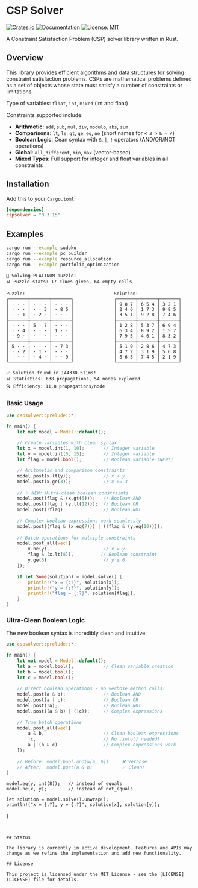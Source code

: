 # CSP Solver

[![Crates.io](https://img.shields.io/crates/v/cspsolver.svg?color=blue)](https://crates.io/crates/cspsolver)
[![Documentation](https://docs.rs/cspsolver/badge.svg)](https://docs.rs/cspsolver)
[![License: MIT](https://img.shields.io/badge/License-MIT-blue.svg)](https://opensource.org/licenses/MIT)

A Constraint Satisfaction Problem (CSP) solver library written in Rust.

## Overview

This library provides efficient algorithms and data structures for solving constraint satisfaction problems. CSPs are mathematical problems defined as a set of objects whose state must satisfy a number of constraints or limitations.

Type of variables: `float`, `int`, `mixed` (int and float)

Constraints supported include:
- **Arithmetic**: `add`, `sub`, `mul`, `div`, `modulo`, `abs`, `sum`
- **Comparisons**: `lt`, `le`, `gt`, `ge`, `eq`, `ne` (short names for < ≤ > ≥ = ≠)
- **Boolean Logic**: Cean syntax with `&`, `|`, `!` operators (AND/OR/NOT operations)
- **Global**: `all_different`, `min`, `max` (vector-based)
- **Mixed Types**: Full support for integer and float variables in all constraints

## Installation

Add this to your `Cargo.toml`:

```toml
[dependencies]
cspsolver = "0.3.15"
```


## Examples

```bash
cargo run --example sudoku
cargo run --example pc_builder
cargo run --example resource_allocation
cargo run --example portfolio_optimization
```

```
🧩 Solving PLATINUM puzzle:
📊 Puzzle stats: 17 clues given, 64 empty cells

Puzzle:                                 Solution:
┌───────┬───────┬───────┐               ┌───────┬───────┬───────┐
│ · · · │ · · · │ · · · │               │ 9 8 7 │ 6 5 4 │ 3 2 1 │
│ · · · │ · · 3 │ · 8 5 │               │ 2 4 6 │ 1 7 3 │ 9 8 5 │
│ · · 1 │ · 2 · │ · · · │               │ 3 5 1 │ 9 2 8 │ 7 4 6 │
├───────┼───────┼───────┤               ├───────┼───────┼───────┤
│ · · · │ 5 · 7 │ · · · │               │ 1 2 8 │ 5 3 7 │ 6 9 4 │
│ · · 4 │ · · · │ 1 · · │               │ 6 3 4 │ 8 9 2 │ 1 5 7 │
│ · 9 · │ · · · │ · · · │               │ 7 9 5 │ 4 6 1 │ 8 3 2 │
├───────┼───────┼───────┤               ├───────┼───────┼───────┤
│ 5 · · │ · · · │ · 7 3 │               │ 5 1 9 │ 2 8 6 │ 4 7 3 │
│ · · 2 │ · 1 · │ · · · │               │ 4 7 2 │ 3 1 9 │ 5 6 8 │
│ · · · │ · 4 · │ · · 9 │               │ 8 6 3 │ 7 4 5 │ 2 1 9 │
└───────┴───────┴───────┘               └───────┴───────┴───────┘

✅ Solution found in 144330.511ms!
📊 Statistics: 638 propagations, 54 nodes explored
🔍 Efficiency: 11.8 propagations/node

```



### Basic Usage

```rust
use cspsolver::prelude::*;

fn main() {
    let mut model = Model::default();

    // Create variables with clean syntax
    let x = model.int(1, 10);       // Integer variable
    let y = model.int(5, 15);       // Integer variable  
    let flag = model.bool();        // Boolean variable (NEW!)

    // Arithmetic and comparison constraints
    model.post(x.lt(y));            // x < y
    model.post(x.ge(3));            // x >= 3
    
    // ✨ NEW: Ultra-clean boolean constraints
    model.post(flag & (x.gt(5)));   // Boolean AND
    model.post(flag | (y.lt(12)));  // Boolean OR
    model.post(!flag);              // Boolean NOT
    
    // Complex boolean expressions work seamlessly
    model.post((flag & (x.eq(7))) | (!flag & (y.eq(10))));
    
    // Batch operations for multiple constraints
    model.post_all(vec![
        x.ne(y),                    // x ≠ y
        flag & (x.lt(8)),          // Boolean constraint
        y.ge(6)                     // y ≥ 6
    ]);

    if let Some(solution) = model.solve() {
        println!("x = {:?}", solution[x]);
        println!("y = {:?}", solution[y]);
        println!("flag = {:?}", solution[flag]);
    }
}
```

### Ultra-Clean Boolean Logic

The new boolean syntax is incredibly clean and intuitive:

```rust
use cspsolver::prelude::*;

fn main() {
    let mut model = Model::default();
    let a = model.bool();           // Clean variable creation
    let b = model.bool();
    let c = model.bool();
    
    // Direct boolean operations - no verbose method calls!
    model.post(a & b);              // Boolean AND
    model.post(a | c);              // Boolean OR  
    model.post(!a);                 // Boolean NOT
    model.post((a & b) | (!c));     // Complex expressions
    
    // True batch operations
    model.post_all(vec![
        a & b,                      // Clean boolean expressions
        !c,                         // No .into() needed!
        a | (b & c)                 // Complex expressions work
    ]);
    
    // Before: model.bool_and(&[a, b])     ❌ Verbose
    // After:  model.post(a & b)           ✅ Clean!
}
```
    model.eq(y, int(8));   // instead of equals
    model.ne(x, y);        // instead of not_equals
    
    let solution = model.solve().unwrap();
    println!("x = {:?}, y = {:?}", solution[x], solution[y]);
}
```


## Status

The library is currently in active development. Features and APIs may change as we refine the implementation and add new functionality.

## License

This project is licensed under the MIT License - see the [LICENSE](LICENSE) file for details.

